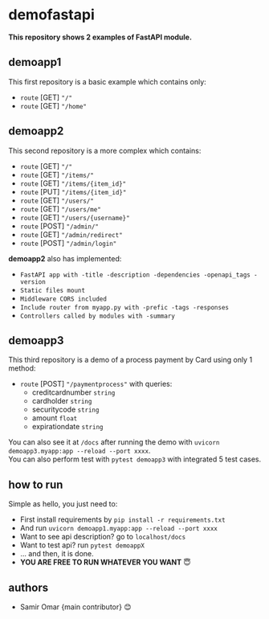 # demofastapi
__This repository shows 2 examples of FastAPI module.__ <br>

## demoapp1
This first repository is a basic example which contains only:
* `route` [GET]  `"/"` <br>
* `route` [GET]  `"/home"` <br>

## demoapp2
This second repository is a more complex which contains:
* `route` [GET]  `"/"` <br>
* `route` [GET]  `"/items/"` <br>
* `route` [GET]  `"/items/{item_id}"` <br>
* `route` [PUT]  `"/items/{item_id}"` <br>
* `route` [GET]  `"/users/"` <br>
* `route` [GET]  `"/users/me"` <br>
* `route` [GET]  `"/users/{username}"` <br>
* `route` [POST] `"/admin/"` <br>
* `route` [GET]  `"/admin/redirect"` <br>
* `route` [POST] `"/admin/login"` <br>

__demoapp2__ also has implemented:
* `FastAPI app with -title -description -dependencies -openapi_tags -version`
* `Static files mount`
* `Middleware CORS included`
* `Include router from myapp.py with -prefic -tags -responses`
* `Controllers called by modules with -summary`

## demoapp3
This third repository is a demo of a process payment by Card using only 1 method:
* `route`   [POST]  `"/paymentprocess"` with queries:
    * creditcardnumber `string` <br>
    * cardholder `string` <br>
    * securitycode `string` <br>
    * amount `float` <br>
    * expirationdate `string` <br>

You can also see it at `/docs` after running the demo with `uvicorn demoapp3.myapp:app --reload --port xxxx`. <br>
You can also perform test with `pytest demoapp3` with integrated 5 test cases.

## how to run
Simple as hello, you just need to:
* First install requirements by `pip install -r requirements.txt` <br>
* And run `uvicorn demoapp1.myapp:app --reload --port xxxx` <br>
* Want to see api description? go to `localhost/docs` <br>
* Want to test api? run `pytest demoappX` <br>
* ... and then, it is done. <br>
* __YOU ARE FREE TO RUN WHATEVER YOU WANT__ :innocent:

## authors
* Samir Omar {main contributor} :blush:

